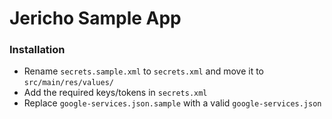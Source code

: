 # Jericho Sample App

### Installation
- Rename `secrets.sample.xml` to `secrets.xml` and move it to `src/main/res/values/`
- Add the required keys/tokens in `secrets.xml`
- Replace `google-services.json.sample` with a valid `google-services.json`